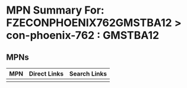 



# MPN Summary For: FZECONPHOENIX762GMSTBA12 > con-phoenix-762 : GMSTBA12

## MPNs
  

|MPN|Direct Links|Search Links|
| :--- | :--- | :--- |
||||
